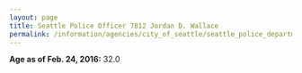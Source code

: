```yaml
---
layout: page
title: Seattle Police Officer 7812 Jordan D. Wallace
permalink: /information/agencies/city_of_seattle/seattle_police_department/copbook/7812/
---
```


**Age as of Feb. 24, 2016:** 32.0
